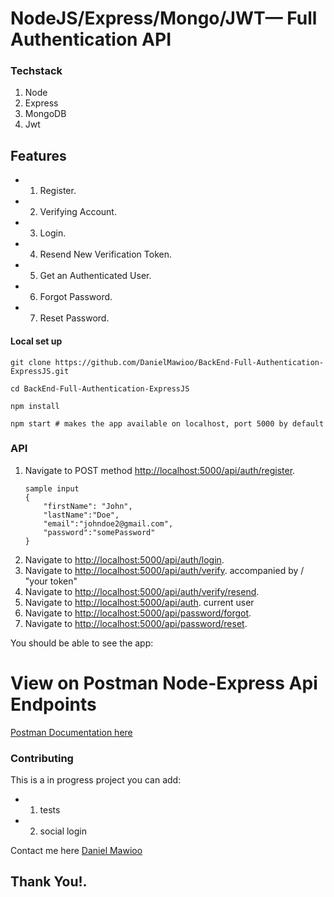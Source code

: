 # NodeJS/Express/Mongo/JWT— Full Authentication API
### Techstack

1. Node
2. Express
3. MongoDB
4. Jwt

## Features
- 1. Register.
- 2. Verifying Account.
- 3. Login.
- 4. Resend New Verification Token.
- 5. Get an Authenticated User.
- 6. Forgot Password.
- 7. Reset Password.


#### Local set up

```
git clone https://github.com/DanielMawioo/BackEnd-Full-Authentication-ExpressJS.git
```

```
cd BackEnd-Full-Authentication-ExpressJS
```

```
npm install
```

```
npm start # makes the app available on localhost, port 5000 by default
```
### API
1. Navigate to POST method [http://localhost:5000/api/auth/register](http://localhost:5000/api/auth/register).
    ```
    sample input
    {
        "firstName": "John",
        "lastName":"Doe",
        "email":"johndoe2@gmail.com",
        "password":"somePassword"
   }
    ```
2. Navigate to [http://localhost:5000/api/auth/login](http://localhost:5000/api/auth/login).
3. Navigate to [http://localhost:5000/api/auth/verify](http://localhost:5000/api/auth/verify). accompanied by / "your token"
4. Navigate to [http://localhost:5000/api/auth/verify/resend](http://localhost:5000/api/auth/verify/resend).
5. Navigate to [http://localhost:5000/api/auth](http://localhost:5000/api/auth). current user
6. Navigate to [http://localhost:5000/api/password/forgot](http://localhost:5000/api/password/forgot).
6. Navigate to [http://localhost:5000/api/password/reset](http://localhost:5000/api/password/reset).

You should be able to see the app:


# View on Postman Node-Express Api Endpoints
[Postman Documentation here](https://documenter.getpostman.com/view/14978598/UVCBBQBZ
)

### Contributing
This is a in progress project you can add:
- 1. tests
- 2. social login

Contact me here [Daniel Mawioo](mawioodaniel43@gmail.com)

## Thank You!.